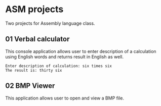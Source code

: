 # ASM projects

Two projects for Assembly language class.

## 01 Verbal calculator

This console application allows user to enter description of a calculation using English words and returns result in English as well.

```
Enter description of calculation: six times six
The result is: thirty six
```

## 02 BMP Viewer

This application allows user to open and view a BMP file.

